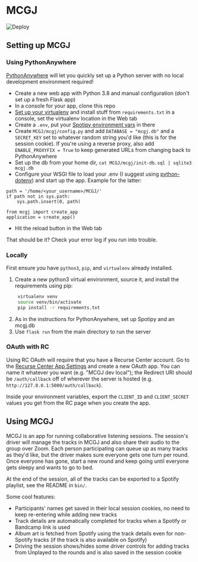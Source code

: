 # MCGJ
![Deploy](https://github.com/SaraBee/MCGJ/workflows/Deploy/badge.svg)

## Setting up MCGJ

### Using PythonAnywhere

[PythonAnywhere](https://www.pythonanywhere.com/) will let you quickly set up a
Python server with no local development environment required!

- Create a new web app with Python 3.8 and manual configuration (don't set up a fresh Flask app)
- In a console for your app, clone this repo
- [Set up your virtualenv](https://help.pythonanywhere.com/pages/Virtualenvs) and install stuff from `requirements.txt` in a console, set the virtualenv location in the Web tab
- Create a `.env`, put your [Spotipy environment vars](https://spotipy.readthedocs.io/en/2.16.1/#authorization-code-flow) in there
- Create `MCGJ/mcgj/config.py` and add `DATABASE = "mcgj.db"` and a `SECRET_KEY` set to whatever random string you'd like (this is for the session cookie). If you're using a reverse proxy, also add `ENABLE_PROXYFIX = True` to keep generated URLs from changing back to PythonAnywhere
- Set up the db from your home dir, `cat MCGJ/mcgj/init-db.sql | sqlite3 mcgj.db`
- Configure your WSGI file to load your .env (I suggest using [python-dotenv](https://pypi.org/project/python-dotenv/)) and start up the app. Example for the latter:
```
path = '/home/<your_username>/MCGJ/'
if path not in sys.path:
    sys.path.insert(0, path)

from mcgj import create_app
application = create_app()
```
- Hit the reload button in the Web tab

That should be it? Check your error log if you run into trouble.

### Locally

First ensure you have `python3`, `pip`, and `virtualenv` already installed.

1. Create a new python3 virtual environment, source it, and install the
   requirements using pip:
   ```sh
    virtualenv venv
    source venv/bin/activate
    pip install -r requirements.txt
   ```
2. As in the instructions for PythonAnywhere, set up Spotipy and an mcgj.db
3. Use `flask run` from the main directory to run the server

### OAuth with RC

Using RC OAuth will require that you have a Recurse Center account. Go to the
[Recurse Center App Settings](https://www.recurse.com/settings/apps) and create
a new OAuth app. You can name it whatever you want (e.g. "MCGJ dev local"); the
Redirect URI should be `/auth/callback` off of wherever the server is hosted
(e.g. `http://127.0.0.1:5000/auth/callback`).

Inside your environment variables, export the `CLIENT_ID` and `CLIENT_SECRET`
values you get from the RC page when you create the app.

## Using MCGJ
MCGJ is an app for running collaborative listening sessions. The session's driver will manage the tracks in MCGJ and also share their audio to the group over Zoom. Each person participating can queue up as many tracks as they'd like, but the driver makes sure everyone gets one turn per round. Once everyone has gone, start a new round and keep going until everyone gets sleepy and wants to go to bed.

At the end of the session, all of the tracks can be exported to a Spotify playlist, see the README in `bin/`.

Some cool features:
- Participants' names get saved in their local session cookies, no need to keep re-entering while adding new tracks
- Track details are automatically completed for tracks when a Spotify or Bandcamp link is used
- Album art is fetched from Spotify using the track details even for non-Spotify tracks (if the track is also available on Spotify)
- Driving the session shows/hides some driver controls for adding tracks from Unplayed to the rounds and is also saved in the session cookie
